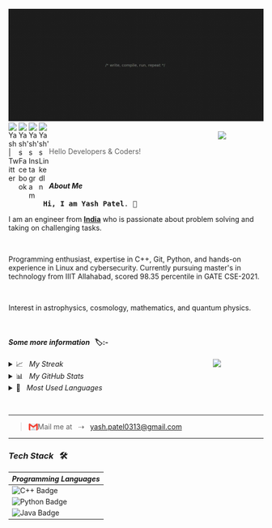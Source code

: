 <br>

<img src="/Coder.jpg">
 
 <br>
 
<a href="https://twitter.com/_saganist_">
<img align="left" alt="Yash | Twitter" width="20px" src="https://raw.githubusercontent.com/peterthehan/peterthehan/master/assets/twitter.svg" title="Spot me on Twitter" />
   
<a href="https://www.facebook.com/profile.php?id=100026957675773">
<img align="left" alt="Yash's Facebook" width="20px" src="https://raw.githubusercontent.com/peterthehan/peterthehan/master/assets/facebook.svg" title="Spot me on Facebook" />
 
<a href="https://instagram.com/_.__yash._">
<img align="left" src="https://raw.githubusercontent.com/rahuldkjain/github-profile-readme-generator/master/src/images/icons/Social/instagram.svg" alt="Yash's Instagram" width="20" title="Spot me on Instagram"/>

<a href="https://www.linkedin.com/in/yash-patel-17b378159/">
<img align="left" alt="Yash's LinkedIn" width="20px" src="https://raw.githubusercontent.com/peterthehan/peterthehan/master/assets/linkedin.svg" title="Connect with me on LinkedIn" />

</a>
 <br>


<img align="right" width=90px src="https://media.giphy.com/media/zJ3V6Ot51H8Y0/giphy.gif">
 

<br>
 

> Hello Developers & Coders!
 
 
 <br>

#### <i>About Me</i>
  
  
 <pre> <b>Hi, I am Yash Patel</b>. 👋</pre>
  
  
<p>
 I am an engineer from <a href="https://en.wikipedia.org/wiki/India"><b>India</b></a> who is passionate about problem solving and taking on challenging tasks.
</p>

<br>

<p>
Programming enthusiast, expertise in C++, Git, Python, and hands-on experience in Linux and cybersecurity. Currently pursuing master's in technology from IIIT Allahabad, scored 98.35 percentile in GATE CSE-2021.
</p>

<br>

<p>
Interest in astrophysics, cosmology, mathematics, and quantum physics.
</p>



<br>


<h4><i>Some more information &nbsp; </i>🏷:-</h4>

 <img align="right" width=100px src="https://media.giphy.com/media/YMXLTqI8MWFoEK5vwn/giphy.gif">
 
 <details>
  <summary> 📈 &nbsp; <i>My Streak</i></summary>
  
  <br>
  
  [![GitHub Streak](http://github-readme-streak-stats.herokuapp.com?user=yashpatel137&theme=highcontrast&hide_border=true)](https://git.io/streak-stats)
</details>
 
  <details>
   <summary> 📊 &nbsp; <i>My GitHub Stats</i></summary>
  
  <br>
  
 [![Yash's GitHub stats](https://github-readme-stats.vercel.app/api?username=yashpatel137&show_icons=true&theme=highcontrast&count_private=true)](https://github.com/anuraghazra/github-readme-stats)
 </details>



 <details>
  <summary> 🧮 &nbsp; <i>Most Used Languages</i></summary>
  
  <br>
  
[![Top Langs](https://github-readme-stats.vercel.app/api/top-langs/?username=yashpatel137&layout=compact&theme=highcontrast&width=600px)](https://github.com/anuraghazra/github-readme-stats)
</details>
 



 <br><hr>


>  <img align="left" width="18px" title="Wanna discuss something - mail me" src="gmail.png"> Mail me at &nbsp; ⇢ &nbsp; yash.patel0313@gmail.com
  
<hr> 

 <h3><i>Tech Stack</i> &nbsp; 🛠</h3>


 
 |<i>Programming Languages</i>|
 |----|
 |![C++ Badge](https://img.shields.io/badge/-C++-00599C?style=flat-square&logo=c%2B%2B&logoColor=white&color=3776AB)|
 ![Python Badge](https://img.shields.io/badge/-Python-F7DF1E?style=flat-square&logo=Python&logoColor=000&color=F7DF1E)|
 ![Java Badge](https://img.shields.io/badge/-Java-F7DF1E?style=flat-square&logo=Java&logoColor=white&color=3776AB)|
 
 <br>
 
